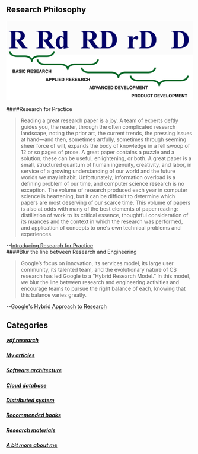 ## Research Philosophy
![research and engineering](./pictures/The-Continuum-of-Research-and-Development.jpg)   

####Research for Practice
>Reading a great research paper is a joy. A team of experts deftly guides you, the reader, through the often complicated research landscape, noting the prior art, the current trends, the pressing issues at hand—and then, sometimes artfully, sometimes through seeming sheer force of will, expands the body of knowledge in a fell swoop of 12 or so pages of prose. A great paper contains a puzzle and a solution; these can be useful, enlightening, or both. A great paper is a small, structured quantum of human ingenuity, creativity, and labor, in service of a growing understanding of our world and the future worlds we may inhabit.
>Unfortunately, information overload is a defining problem of our time, and computer science research is no exception. The volume of research produced each year in computer science is heartening, but it can be difficult to determine which papers are most deserving of our scarce time. This volume of papers is also at odds with many of the best elements of paper reading: distillation of work to its critical essence, thoughtful consideration of its nuances and the context in which the research was performed, and application of concepts to one's own technical problems and experiences.

--[Introducing Research for Practice](https://queue.acm.org/detail.cfm?id=2949831)   
####Blur the line between Research and Engineering 

> Google’s focus on innovation, its services model, its large user community, its talented team, and the evolutionary nature of CS research has led Google to a “Hybrid Research Model.” In this model, we blur the line between
  research and engineering activities and encourage teams to pursue the right balance of each, knowing that this
  balance varies greatly. 
 
--[Google's Hybrid Approach to Research](https://research.google.com/pubs/archive/38149.pdf)    


## Categories

##### [vdf research](./articles/vdf.md)   
##### [My articles](./articles)    
##### [Software architecture](./articles/books.md)   
##### [Cloud database](./articles/books.md)   
##### [Distributed system](./articles/books.md)   
##### [Recommended books](./articles/books.md)  
##### [Research materials](./articles/research.md) 
##### [A bit more about me](./articles/aboutme.md)   

